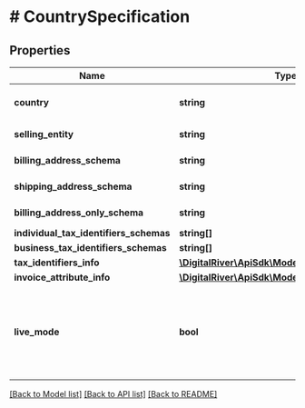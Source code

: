 # # CountrySpecification

## Properties

Name | Type | Description | Notes
------------ | ------------- | ------------- | -------------
**country** | **string** | An ISO 3166-1 alpha-2 country code. | [optional] 
**selling_entity** | **string** | A Digital River selling entity. | [optional] 
**billing_address_schema** | **string** | A billing address schema. | [optional] 
**shipping_address_schema** | **string** | A ship to address schema. | [optional] 
**billing_address_only_schema** | **string** | A billing address only schema. | [optional] 
**individual_tax_identifiers_schemas** | **string[]** |  | [optional] 
**business_tax_identifiers_schemas** | **string[]** |  | [optional] 
**tax_identifiers_info** | [**\DigitalRiver\ApiSdk\Model\TaxIdentifiersInfo**](TaxIdentifiersInfo.md) |  | [optional] 
**invoice_attribute_info** | [**\DigitalRiver\ApiSdk\Model\InvoiceAttributeInfo**](InvoiceAttributeInfo.md) |  | [optional] 
**live_mode** | **bool** | Has the value &lt;code&gt;true&lt;/code&gt; if the object exists in live mode or the value &lt;code&gt;false&lt;/code&gt; if the object exists in test mode. | [optional] 

[[Back to Model list]](../../README.md#documentation-for-models) [[Back to API list]](../../README.md#documentation-for-api-endpoints) [[Back to README]](../../README.md)


